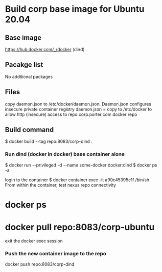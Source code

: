 # Build corp base image for Ubuntu 20.04 

## Base image 
https://hub.docker.com/_/docker (dind)

## Pacakge list
No additional packages

## Files
copy daemon.json to /etc/docker/daemon.json. Daemon.json configures insecure private container registry
daemon.json = copy to /etc/docker to allow http (insecure) access to repo.corp.porter.com docker repo

## Build command
$ docker build --tag repo:8083/corp-dind .


### Run dind (docker in docker) base container alone
$ docker run --privileged -d --name some-docker docker:dind
$ docker ps -a

login to the container
$ docker container exec -it a90c45395c1f /bin/sh
   From within the container, test nexus repo connectivity
   # docker ps
   # docker pull repo:8083/corp-ubuntu

exit the docker exec session

### Push the new container image to the repo 
docker push repo:8083/corp-dind
